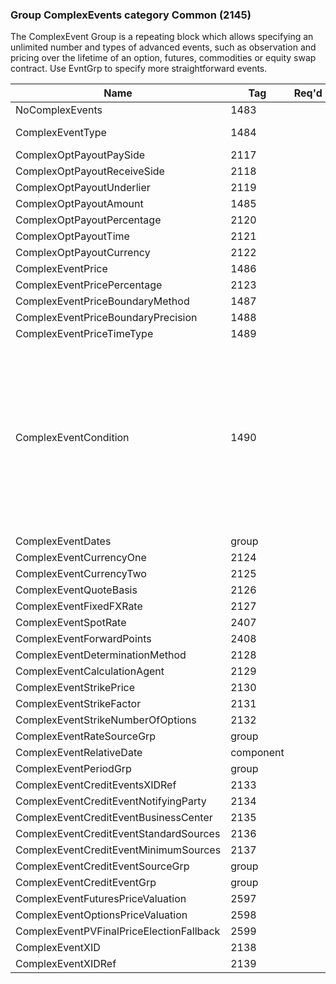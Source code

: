 ### Group ComplexEvents category Common (2145)

The ComplexEvent Group is a repeating block which allows specifying an unlimited number and types of advanced events, such as observation and pricing over the lifetime of an option, futures, commodities or equity swap contract. Use EvntGrp to specify more straightforward events.

| Name                                     | Tag       | Req'd | Documentation                                                                                                                               |
|------------------------------------------|-----------|----------|-------------------------------------------------------------------------------------------------------------------------------|
| NoComplexEvents                          | 1483      |       |                                                                                                                                |
| ComplexEventType                         | 1484      |       | Required if NoComplexEvents(1483) > 0.                                                                                                                               |
| ComplexOptPayoutPaySide                  | 2117      |       |                                                                                                                                |
| ComplexOptPayoutReceiveSide              | 2118      |       |                                                                                                                                |
| ComplexOptPayoutUnderlier                | 2119      |       |                                                                                                                                |
| ComplexOptPayoutAmount                   | 1485      |       |                                                                                                                                |
| ComplexOptPayoutPercentage               | 2120      |       |                                                                                                                                |
| ComplexOptPayoutTime                     | 2121      |       |                                                                                                                                |
| ComplexOptPayoutCurrency                 | 2122      |       |                                                                                                                                |
| ComplexEventPrice                        | 1486      |       |                                                                                                                                |
| ComplexEventPricePercentage              | 2123      |       |                                                                                                                                |
| ComplexEventPriceBoundaryMethod          | 1487      |       |                                                                                                                                |
| ComplexEventPriceBoundaryPrecision       | 1488      |       |                                                                                                                                |
| ComplexEventPriceTimeType                | 1489      |       |                                                                                                                                |
| ComplexEventCondition                    | 1490      |       | Conditionally required when there are more than one ComplexEvents occurrences. A chain of ComplexEvents must be linked together through use of the ComplexEventCondition(1490) in which the relationship between any two events is described. For any two ComplexEvents the first occurrence will specify the ComplexEventCondition(1490) which links it with the second event. |
| ComplexEventDates                        | group     |       |                                                                                                                                |
| ComplexEventCurrencyOne                  | 2124      |       |                                                                                                                                |
| ComplexEventCurrencyTwo                  | 2125      |       |                                                                                                                                |
| ComplexEventQuoteBasis                   | 2126      |       |                                                                                                                                |
| ComplexEventFixedFXRate                  | 2127      |       |                                                                                                                                |
| ComplexEventSpotRate                     | 2407      |       |                                                                                                                                |
| ComplexEventForwardPoints                | 2408      |       |                                                                                                                                |
| ComplexEventDeterminationMethod          | 2128      |       |                                                                                                                                |
| ComplexEventCalculationAgent             | 2129      |       |                                                                                                                                |
| ComplexEventStrikePrice                  | 2130      |       |                                                                                                                                |
| ComplexEventStrikeFactor                 | 2131      |       |                                                                                                                                |
| ComplexEventStrikeNumberOfOptions        | 2132      |       |                                                                                                                                |
| ComplexEventRateSourceGrp                | group     |       |                                                                                                                                |
| ComplexEventRelativeDate                 | component |       |                                                                                                                                |
| ComplexEventPeriodGrp                    | group     |       |                                                                                                                                |
| ComplexEventCreditEventsXIDRef           | 2133      |       |                                                                                                                                |
| ComplexEventCreditEventNotifyingParty    | 2134      |       |                                                                                                                                |
| ComplexEventCreditEventBusinessCenter    | 2135      |       |                                                                                                                                |
| ComplexEventCreditEventStandardSources   | 2136      |       |                                                                                                                                |
| ComplexEventCreditEventMinimumSources    | 2137      |       |                                                                                                                                |
| ComplexEventCreditEventSourceGrp         | group     |       |                                                                                                                                |
| ComplexEventCreditEventGrp               | group     |       |                                                                                                                                |
| ComplexEventFuturesPriceValuation        | 2597      |       |                                                                                                                                |
| ComplexEventOptionsPriceValuation        | 2598      |       |                                                                                                                                |
| ComplexEventPVFinalPriceElectionFallback | 2599      |       |                                                                                                                                |
| ComplexEventXID                          | 2138      |       |                                                                                                                                |
| ComplexEventXIDRef                       | 2139      |       |                                                                                                                                |

